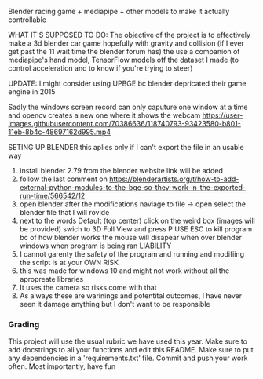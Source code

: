 Blender racing game + mediapipe + other models to make it actually controllable

WHAT IT'S SUPPOSED TO DO:
The objective of the project is to effectively make a 3d blender car game hopefully with gravity and collision (if I ever get past the 11 wait time the blender forum has) the
use a companion of mediapipe's hand model, TensorFlow models off the dataset I made (to control acceleration and to know if you're trying to steer)

UPDATE:
I might consider using UPBGE bc blender depricated their game engine in 2015


Sadly the windows screen record can only caputure one window at a time and opencv creates a new one where it shows the webcam
https://user-images.githubusercontent.com/70386636/118740793-93423580-b801-11eb-8b4c-48697162d995.mp4

SETING UP BLENDER
this aplies only if I can't export the file in an usable way
1. install blender 2.79 from the blender website link will be added
2. follow the last comment on https://blenderartists.org/t/how-to-add-external-python-modules-to-the-bge-so-they-work-in-the-exported-run-time/566542/12
3. open blender after the modifications naviage to file -> open select the blender file that I will rovide
4. next to the words Default (top center) click on the weird box (images will be provided) swich to 3D Full View and press P USE ESC to kill program bc of how blender works the mouse will disapear when over blender windows when program is being ran
LIABILITY
1. I cannot garenty the safety of the program and running and modifiing the script is at your OWN RISK
2. this was made for windows 10 and might not work without all the apropreate libraries
3. It uses the camera so risks come with that
4. As always these are warinings and potentital outcomes, I have never seen it damage anything but I don't want to be responsible




### Grading
This project will use the usual rubric we have used this year. Make sure to add docstrings to all your functions and edit this README. Make sure to put any dependencies in a 'requirements.txt' file. Commit and push your work often. Most importantly, have fun
